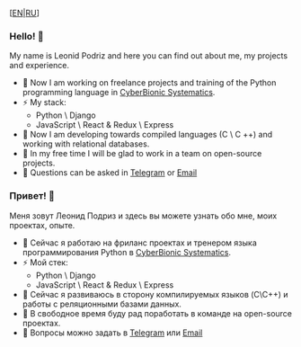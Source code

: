 [[EN](https://github.com/leonidpodriz/leonidpodriz/blob/master/README.md#hello-)|[RU](https://github.com/leonidpodriz/leonidpodriz/blob/master/README.md#%D0%BF%D1%80%D0%B8%D0%B2%D0%B5%D1%82-)]

### Hello! 👋

My name is Leonid Podriz and here you can find out about me, my projects and experience.

- 🔭 Now I am working on freelance projects and training of the Python programming language in [CyberBionic Systematics](https://edu.cbsystematics.com/en).
- ⚡ My stack:
   - Python \ Django
   - JavaScript \ React & Redux \ Express
- 🌱 Now I am developing towards compiled languages (C \ C ++) and working with relational databases.
- 👯 In my free time I will be glad to work in a team on open-source projects.
- 💬 Questions can be asked in [Telegram](https://t.me/kX9gU) or [Email](mailto:leonidpodriz@gmail.com)

### Привет! 👋

Меня зовут Леонид Подриз и здесь вы можете узнать обо мне, моих проектах, опыте.

- 🔭 Сейчас я работаю на фриланс проектах и тренером языка программирования Python в [CyberBionic Systematics](https://edu.cbsystematics.com/ru).
- ⚡ Мой стек:
  - Python \ Django
  - JavaScript \ React & Redux \ Express
- 🌱 Сейчас я развиваюсь в сторону компилируемых языков (C\C++) и работы с реляционными базами данных.
- 👯 В свободное время буду рад поработать в команде на open-source проектах.
- 💬 Вопросы можно задать в [Telegram](https://t.me/kX9gU) или [Email](mailto:leonidpodriz@gmail.com)
